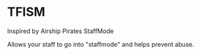 # TFISM
Inspired by Airship Pirates StaffMode

Allows your staff to go into "staffmode" and helps prevent abuse.
